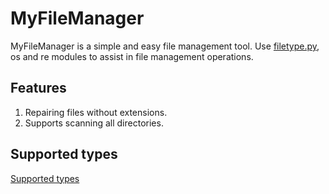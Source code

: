 # MyFileManager

MyFileManager is a simple and easy file management tool.
Use [filetype.py](https://github.com/h2non/filetype.py), os and re modules to assist in file management operations.

## Features

1. Repairing files without extensions.
2. Supports scanning all directories.

## Supported types
[Supported types](https://github.com/h2non/filetype#supported-types)
